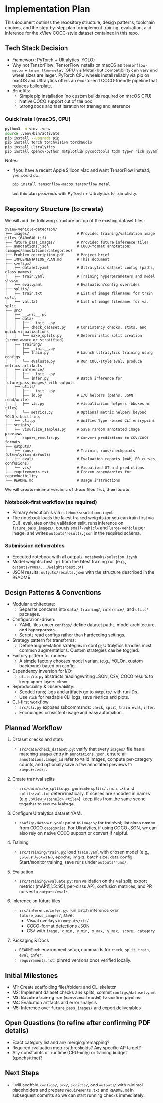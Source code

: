 # Implementation Plan

This document outlines the repository structure, design patterns, toolchain choices, and the step-by-step plan to implement training, evaluation, and inference for the xView COCO-style dataset contained in this repo.

## Tech Stack Decision

- Framework: PyTorch + Ultralytics (YOLO)
- Why not TensorFlow: TensorFlow installs on macOS as `tensorflow-macos` + `tensorflow-metal` (GPU via Metal) but compatibility can vary and wheel sizes are larger. PyTorch CPU wheels install reliably via pip on macOS and Ultralytics offers an end-to-end COCO-friendly pipeline that reduces boilerplate.
- Benefits:
  - Simple pip installation (no custom builds required on macOS CPU)
  - Native COCO support out of the box
  - Strong docs and fast iteration for training and inference

### Quick Install (macOS, CPU)

```bash
python3 -m venv .venv
source .venv/bin/activate
pip install --upgrade pip
pip install torch torchvision torchaudio
pip install ultralytics
pip install opencv-python matplotlib pycocotools tqdm typer rich pyyaml
```

Notes:
- If you have a recent Apple Silicon Mac and want TensorFlow instead, you could do:
  ```bash
  pip install tensorflow-macos tensorflow-metal
  ```
  but this plan proceeds with PyTorch + Ultralytics for simplicity.

## Repository Structure (to create)

We will add the following structure on top of the existing dataset files:

```
xview-vehicle-detection/
├── images/                      # Provided training/validation image tiles (640x640 tif)
├── future_pass_images/          # Provided future inference tiles
├── annotations.json             # COCO-format annotations (images/annotations/categories)
├── Problem description.pdf      # Project brief
├── IMPLEMENTATION_PLAN.md       # This document
├── configs/
│   ├── dataset.yaml             # Ultralytics dataset config (paths, class names)
│   ├── train.yaml               # Training hyperparameters and model choice
│   └── eval.yaml                # Evaluation/config overrides
├── splits/
│   ├── train.txt                # List of image filenames for train split
│   └── val.txt                  # List of image filenames for val split
├── src/
│   ├── __init__.py
│   ├── data/
│   │   ├── __init__.py
│   │   ├── check_dataset.py     # Consistency checks, stats, and quick visualizations
│   │   └── make_splits.py       # Deterministic split creation (scene-aware or stratified)
│   ├── training/
│   │   ├── __init__.py
│   │   ├── train.py             # Launch Ultralytics training using configs
│   │   └── evaluate.py          # Run COCO-style eval; produce metrics artifacts
│   ├── inference/
│   │   ├── __init__.py
│   │   └── infer.py             # Batch inference for future_pass_images/ with outputs
│   ├── utils/
│   │   ├── __init__.py
│   │   ├── io.py                # I/O helpers (paths, JSON read/write)
│   │   ├── vis.py               # Visualization helpers (bboxes on tiles)
│   │   └── metrics.py           # Optional metric helpers beyond YOLO's built-ins
│   └── cli.py                   # Unified Typer-based CLI entrypoint
├── scripts/
│   ├── visualize_samples.py     # Save random annotated image previews
│   └── export_results.py        # Convert predictions to CSV/COCO formats
├── outputs/
│   ├── runs/                    # Training runs/checkpoints (Ultralytics default)
│   ├── eval/                    # Evaluation reports (mAP, PR curves, confusions)
│   └── vis/                     # Visualized GT and predictions
├── requirements.txt             # Frozen dependencies for reproducibility
└── README.md                    # Usage instructions
```

We will create minimal versions of these files first, then iterate.

### Notebook-first workflow (as required)

- Primary execution is via `notebooks/solution.ipynb`.
- The notebook loads the latest trained weights (or you can train first via CLI), evaluates on the validation split, runs inference on `future_pass_images/`, counts `small-vehicle` and `large-vehicle` per image, and writes `outputs/results.json` in the required schema.

### Submission deliverables

- Executed notebook with all outputs: `notebooks/solution.ipynb`
- Model weights: best `.pt` from the latest training run (e.g., `outputs/runs/.../weights/best.pt`)
- JSON results: `outputs/results.json` with the structure described in the README

## Design Patterns & Conventions

- Modular architecture:
  - Separate concerns into `data/`, `training/`, `inference/`, and `utils/` packages.
- Configuration-driven:
  - YAML files under `configs/` define dataset paths, model architecture, and hyperparams.
  - Scripts read configs rather than hardcoding settings.
- Strategy pattern for transforms:
  - Define augmentation strategies in config; Ultralytics handles most common augmentations. Custom strategies can be toggled.
- Factory pattern for runners:
  - A simple factory chooses model variant (e.g., YOLOn, custom backbone) based on config.
- Dependency inversion for I/O:
  - `utils/io.py` abstracts reading/writing JSON, CSV, COCO results to keep upper layers clean.
- Reproducibility & observability:
  - Seeded runs; logs and artifacts go to `outputs/` with run IDs.
  - Use `rich` for readable CLI logs; save metrics and plots.
- CLI-first workflow:
  - `src/cli.py` exposes subcommands: `check`, `split`, `train`, `eval`, `infer`.
  - Encourages consistent usage and easy automation.

## Planned Workflow

1. Dataset checks and stats
   - `src/data/check_dataset.py`: verify that every `images/` file has a matching `images` entry in `annotations.json`, ensure all `annotations.image_id` refer to valid images, compute per-category counts, and optionally save a few annotated previews to `outputs/vis/`.

2. Create train/val splits
   - `src/data/make_splits.py`: generate `splits/train.txt` and `splits/val.txt` deterministically. If scenes are encoded in names (e.g., `xView_<sceneId>_<tile>`), keep tiles from the same scene together to reduce leakage.

3. Configure Ultralytics dataset YAML
   - `configs/dataset.yaml`: point to `images/` for train/val; list class names from COCO `categories`. For Ultralytics, if using COCO JSON, we can also rely on native COCO support or convert if helpful.

4. Training
   - `src/training/train.py`: load `train.yaml` with chosen model (e.g., `yolov8n`/`yolo11n`), epochs, imgsz, batch size, data config. Start/monitor training, save runs under `outputs/runs/`.

5. Evaluation
   - `src/training/evaluate.py`: run validation on the val split; export metrics (mAP@[.5:.95], per-class AP), confusion matrices, and PR curves to `outputs/eval/`.

6. Inference on future tiles
   - `src/inference/infer.py`: run batch inference over `future_pass_images/`, save:
     - Visual overlays in `outputs/vis/`
     - COCO-format detections JSON
     - CSV with `image, x_min, y_min, x_max, y_max, score, category`

7. Packaging & Docs
   - `README.md`: environment setup, commands for `check`, `split`, `train`, `eval`, `infer`.
   - `requirements.txt`: pinned versions once verified locally.

## Initial Milestones

- M1: Create scaffolding files/folders and CLI skeleton
- M2: Implement dataset checks and splits; commit `configs/dataset.yaml`
- M3: Baseline training run (nano/small model) to confirm pipeline
- M4: Evaluation artifacts and error analysis
- M5: Inference over `future_pass_images/` and export deliverables

## Open Questions (to refine after confirming PDF details)

- Exact category list and any merging/remapping?
- Required evaluation metrics/thresholds? Any specific AP target?
- Any constraints on runtime (CPU-only) or training budget (epochs/time)?

## Next Steps

- I will scaffold `configs/`, `src/`, `scripts/`, and `outputs/` with minimal placeholders and prepare `requirements.txt` and `README.md` in subsequent commits so we can start running checks immediately.
